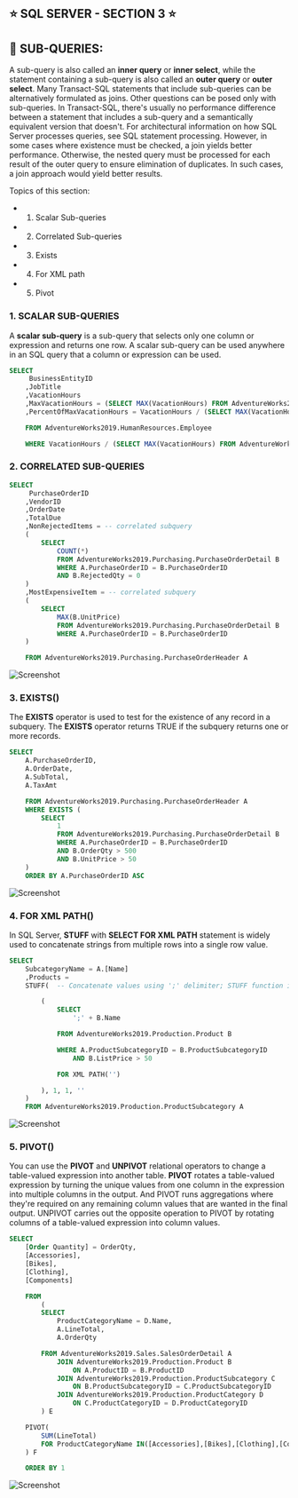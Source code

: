 ## ⭐ SQL SERVER - SECTION 3 ⭐

## 🔗 SUB-QUERIES:

A sub-query is also called an **inner query** or **inner select**, while the statement containing a sub-query is also called an **outer query** or **outer select**.
Many Transact-SQL statements that include sub-queries can be alternatively formulated as joins. Other questions can be posed only with sub-queries. In Transact-SQL, there's usually no performance difference between a statement that includes a sub-query and a semantically equivalent version that doesn't. For architectural information on how SQL Server processes queries, see SQL statement processing. However, in some cases where existence must be checked, a join yields better performance. Otherwise, the nested query must be processed for each result of the outer query to ensure elimination of duplicates. In such cases, a join approach would yield better results.

Topics of this section:

- 1. Scalar Sub-queries
- 2. Correlated Sub-queries
- 3. Exists
- 4. For XML path
- 5. Pivot

### 1. SCALAR SUB-QUERIES

A **scalar sub-query** is a sub-query that selects only one column or expression and returns one row. A scalar sub-query can be used anywhere in an SQL query that a column or expression can be used.

```sql
SELECT
     BusinessEntityID
    ,JobTitle
    ,VacationHours
    ,MaxVacationHours = (SELECT MAX(VacationHours) FROM AdventureWorks2019.HumanResources.Employee)
    ,PercentOfMaxVacationHours = VacationHours / (SELECT MAX(VacationHours) FROM AdventureWorks2019.HumanResources.Employee)

    FROM AdventureWorks2019.HumanResources.Employee

    WHERE VacationHours / (SELECT MAX(VacationHours) FROM AdventureWorks2019.HumanResources.Employee) >= 0.8
```

<!-- ![Screenshot](/assets/over.png?raw=true "over") -->

### 2. CORRELATED SUB-QUERIES

```sql
SELECT
     PurchaseOrderID
    ,VendorID
    ,OrderDate
    ,TotalDue
    ,NonRejectedItems = -- correlated subquery
    (
        SELECT
            COUNT(*)
            FROM AdventureWorks2019.Purchasing.PurchaseOrderDetail B
            WHERE A.PurchaseOrderID = B.PurchaseOrderID
            AND B.RejectedQty = 0
    )
    ,MostExpensiveItem = -- correlated subquery
    (
        SELECT
            MAX(B.UnitPrice)
            FROM AdventureWorks2019.Purchasing.PurchaseOrderDetail B
            WHERE A.PurchaseOrderID = B.PurchaseOrderID
    )

    FROM AdventureWorks2019.Purchasing.PurchaseOrderHeader A
```

![Screenshot](/assets/correlated_sub.png?raw=true "correlated sub-queries")

### 3. EXISTS()

The **EXISTS** operator is used to test for the existence of any record in a subquery.
The **EXISTS** operator returns TRUE if the subquery returns one or more records.

```sql
SELECT
    A.PurchaseOrderID,
    A.OrderDate,
    A.SubTotal,
    A.TaxAmt

    FROM AdventureWorks2019.Purchasing.PurchaseOrderHeader A
    WHERE EXISTS (
        SELECT
            1
            FROM AdventureWorks2019.Purchasing.PurchaseOrderDetail B
            WHERE A.PurchaseOrderID = B.PurchaseOrderID
            AND B.OrderQty > 500
            AND B.UnitPrice > 50
    )
    ORDER BY A.PurchaseOrderID ASC
```

![Screenshot](/assets/exists.png?raw=true "exists")

### 4. FOR XML PATH()

In SQL Server, **STUFF** with **SELECT FOR XML PATH** statement is widely used to concatenate strings from multiple rows into a single row value.

```SQL
SELECT
    SubcategoryName = A.[Name]
    ,Products =
    STUFF(  -- Concatenate values using ';' delimiter; STUFF function is only used to remove the leading (,)

        (
            SELECT
                ';' + B.Name

            FROM AdventureWorks2019.Production.Product B

            WHERE A.ProductSubcategoryID = B.ProductSubcategoryID
                AND B.ListPrice > 50

            FOR XML PATH('')

        ), 1, 1, ''
    )
    FROM AdventureWorks2019.Production.ProductSubcategory A
```

![Screenshot](/assets/xml_path.png?raw=true "xml_path")

### 5. PIVOT()

You can use the **PIVOT** and **UNPIVOT** relational operators to change a table-valued expression into another table. **PIVOT** rotates a table-valued expression by turning the unique values from one column in the expression into multiple columns in the output. And PIVOT runs aggregations where they're required on any remaining column values that are wanted in the final output. UNPIVOT carries out the opposite operation to PIVOT by rotating columns of a table-valued expression into column values.

```sql
SELECT
    [Order Quantity] = OrderQty,
    [Accessories],
    [Bikes],
    [Clothing],
    [Components]

    FROM
        (
        SELECT
            ProductCategoryName = D.Name,
            A.LineTotal,
            A.OrderQty

        FROM AdventureWorks2019.Sales.SalesOrderDetail A
            JOIN AdventureWorks2019.Production.Product B
                ON A.ProductID = B.ProductID
            JOIN AdventureWorks2019.Production.ProductSubcategory C
                ON B.ProductSubcategoryID = C.ProductSubcategoryID
            JOIN AdventureWorks2019.Production.ProductCategory D
                ON C.ProductCategoryID = D.ProductCategoryID
        ) E

    PIVOT(
        SUM(LineTotal)
        FOR ProductCategoryName IN([Accessories],[Bikes],[Clothing],[Components])
    ) F

    ORDER BY 1
```

![Screenshot](/assets/pivot.png?raw=true "pivot")
